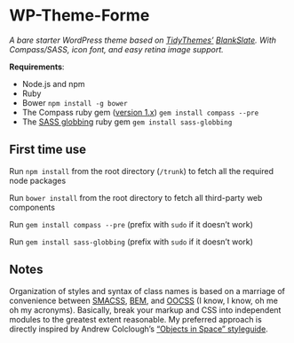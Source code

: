 WP-Theme-Forme
==============

*A bare starter WordPress theme based on [TidyThemes’][tidy] [BlankSlate][blank]. With Compass/SASS, icon font, and easy retina image support.*

__Requirements__:

- Node.js and npm
- Ruby
- Bower `npm install -g bower`
- The Compass ruby gem ([version 1.x][cver]) `gem install compass --pre`
- The [SASS globbing][glob] ruby gem `gem install sass-globbing`

## First time use

Run `npm install` from the root directory (`/trunk`) to fetch all the required node packages

Run `bower install` from the root directory to fetch all third-party web components

Run `gem install compass --pre` (prefix with `sudo` if it doesn’t work)

Run `gem install sass-globbing` (prefix with `sudo` if it doesn’t work)

## Notes

Organization of styles and syntax of class names is based on a marriage of convenience between [SMACSS][], [BEM][], and [OOCSS][] (I know, I know, oh me oh my acronyms). Basically, break your markup and CSS into independent modules to the greatest extent reasonable. My preferred approach is directly inspired by Andrew Colclough’s [“Objects in Space” styleguide][objects-in-space].

[tidy]: http://tidythemes.com/
[blank]: http://wordpress.org/themes/blankslate
[cver]: http://beta.compass-style.org/ "Currently still considered a pre-release, hence the --pre flag"
[glob]: https://github.com/chriseppstein/sass-globbing
[SMACSS]: http://smacss.com/book/
[BEM]: http://bem.info/articles/start-with-project-stub/ "Based on the idea of Block-Element-Modifier"
[OOCSS]: https://github.com/stubbornella/oocss/wiki "Object Oriented CSS"
[objects-in-space]: https://medium.com/objects-in-space/f6f404727